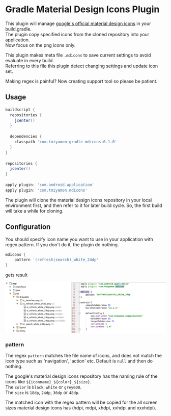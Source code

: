# Gradle Material Design Icons Plugin

This plugin will manage [google's official material design icons](https://github.com/google/material-design-icons) in your build.gradle.<br/>
The plugin copy specified icons from the cloned repository into your application.<br/>
Now focus on the png icons only.

This plugin makes meta file `.mdicons` to save current settings to avoid evaluate in every build.<br/>
Referring to this file this plugin detect changing settings and update icon set.

Making regex is painful? Now creating support tool so please be patient.

## Usage

```groovy
buildscript {
  repositories {
    jcenter()
  }

  dependencies {
    classpath 'com.tmiyamon:gradle-mdicons:0.1.0'
  }
}

repositories {
  jcenter()
}

apply plugin: 'com.android.application'
apply plugin: 'com.tmiyamon.mdicons'

```

The plugin will clone the material design icons repository in your local environment first, and then refer to it for later build cycle.
So, the first build will take a while for cloning.

## Configuration

You should specify icon name you want to use in your application with regex pattern. If you don't do it, the plugin do nothing.

```groovy
mdicons {
    pattern '(refresh|search)_white_24dp'
}
```

gets result

![result](/gradle-mdicons-result.png)

### pattern
The regex `pattern` matches the file name of icons, and does not match the icon type such as 'navigation', 'action' etc. Default is `null` and then do nothing.

The google's material design icons repository has the naming rule of the icons like `${iconname}_${color}_${size}`.<br/>
The `color` is `black`, `white` or `grey600`.<br/>
The `size` is `18dp`, `24dp`, `36dp` or `48dp`.<br/>

The matched icon with the regex pattern will be copied for the all screen sizes material design icons has (hdpi, mdpi, xhdpi, xxhdpi and xxxhdpi).
